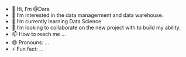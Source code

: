 - 👋 Hi, I’m @Dara   
- 👀 I’m interested in the data managerment and data warehouse.
- 🌱 I’m currently learning Data Science
- 💞️ I’m looking to collaborate on the new project with to build my ability.
- 📫 How to reach me ...
- 😄 Pronouns: ...
- ⚡ Fun fact: ...

<!---
alexboyra/alexboyra is a ✨ special ✨ repository because its `README.md` (this file) appears on your GitHub profile.
You can click the Preview link to take a look at your changes.
--->
